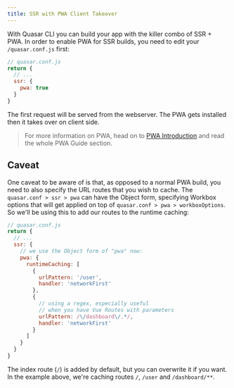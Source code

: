 ```yaml
---
title: SSR with PWA Client Takeover
---
```

With Quasar CLI you can build your app with the killer combo of SSR + PWA. In order to enable PWA for SSR builds, you need to edit your `/quasar.conf.js` first:

```js
// quasar.conf.js
return {
  // ...
  ssr: {
    pwa: true
  }
}
```

The first request will be served from the webserver. The PWA gets installed then it takes over on client side.

> For more information on PWA, head on to [PWA Introduction](/quasar-cli/developing-pwa/introduction) and read the whole PWA Guide section.

## Caveat
One caveat to be aware of is that, as opposed to a normal PWA build, you need to also specify the URL routes that you wish to cache. The `quasar.conf > ssr > pwa` can have the Object form, specifying Workbox options that will get applied on top of `quasar.conf > pwa > workboxOptions`. So we'll be using this to add our routes to the runtime caching:

```js
// quasar.conf.js
return {
  // ...
  ssr: {
    // we use the Object form of "pwa" now:
    pwa: {
      runtimeCaching: [
        {
          urlPattern: '/user',
          handler: 'networkFirst'
        },
        {
          // using a regex, especially useful
          // when you have Vue Routes with parameters
          urlPattern: /\/dashboard\/.*/,
          handler: 'networkFirst'
        }
      ]
    }
  }
}
```

The index route (`/`) is added by default, but you can overwrite it if you want. In the example above, we're caching routes `/`, `/user` and `/dashboard/**`.
